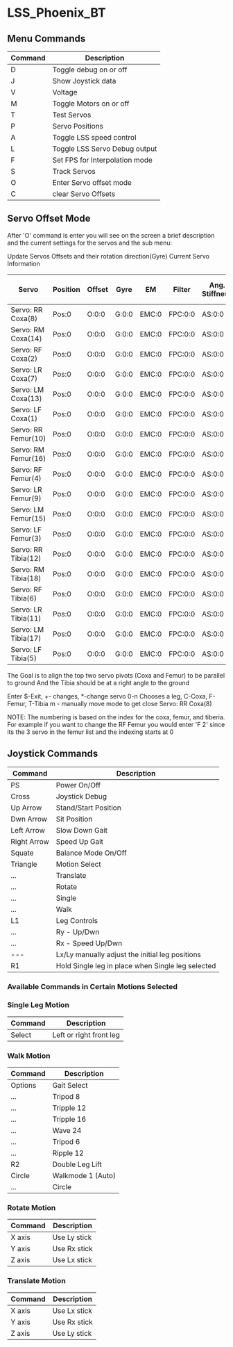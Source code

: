 # LSS_Phoenix_BT

## Menu Commands

Command | Description
------------ | -------------
D | Toggle debug on or off
J | Show Joystick data
V | Voltage
M | Toggle Motors on or off
T | Test Servos
P | Servo Positions
A | Toggle LSS speed control
L | Toggle LSS Servo Debug output
F <FPS> | Set FPS for Interpolation mode
S | Track Servos
O | Enter Servo offset mode
C | clear Servo Offsets
  
## Servo Offset Mode
After 'O' command is enter you will see on the screen a brief description and the current settings for the servos and the sub menu:
  
 Update Servos Offsets and their rotation direction(Gyre)
 Current Servo Information
  
Servo |  Position | Offset | Gyre | EM | Filter | Ang. Stiffness | Ang Hold Stiffness | Ang Range
------------ | ------------- | ------------ | ------------- | ------------ | ------------- | ------------ | ------------- | ------------ 
Servo: RR Coxa(8) | Pos:0 | O:0:0 | G:0:0 | EMC:0 | FPC:0:0 | AS:0:0 | AH:0:0 | AR:0:0
Servo: RM Coxa(14) | Pos:0 | O:0:0 | G:0:0 | EMC:0 | FPC:0:0 | AS:0:0 | AH:0:0 | AR:0:0
Servo: RF Coxa(2) | Pos:0 | O:0:0 | G:0:0 | EMC:0 | FPC:0:0 | AS:0:0 | AH:0:0 | AR:0:0
Servo: LR Coxa(7) | Pos:0 | O:0:0 | G:0:0 | EMC:0 | FPC:0:0 | AS:0:0 | AH:0:0 | AR:0:0
Servo: LM Coxa(13) | Pos:0 | O:0:0 | G:0:0 | EMC:0 | FPC:0:0 | AS:0:0 | AH:0:0 | AR:0:0
Servo: LF Coxa(1) | Pos:0 | O:0:0 | G:0:0 | EMC:0 | FPC:0:0 | AS:0:0 | AH:0:0 | AR:0:0
Servo: RR Femur(10) | Pos:0 | O:0:0 | G:0:0 | EMC:0 | FPC:0:0 | AS:0:0 | AH:0:0 | AR:0:0
Servo: RM Femur(16) | Pos:0 | O:0:0 | G:0:0 | EMC:0 | FPC:0:0 | AS:0:0 | AH:0:0 | AR:0:0
Servo: RF Femur(4) | Pos:0 | O:0:0 | G:0:0 | EMC:0 | FPC:0:0 | AS:0:0 | AH:0:0 | AR:0:0
Servo: LR Femur(9) | Pos:0 | O:0:0 | G:0:0 | EMC:0 | FPC:0:0 | AS:0:0 | AH:0:0 | AR:0:0
Servo: LM Femur(15) | Pos:0 | O:0:0 | G:0:0 | EMC:0 | FPC:0:0 | AS:0:0 | AH:0:0 | AR:0:0
Servo: LF Femur(3) | Pos:0 | O:0:0 | G:0:0 | EMC:0 | FPC:0:0 | AS:0:0 | AH:0:0 | AR:0:0
Servo: RR Tibia(12) | Pos:0 | O:0:0 | G:0:0 | EMC:0 | FPC:0:0 | AS:0:0 | AH:0:0 | AR:0:0
Servo: RM Tibia(18) | Pos:0 | O:0:0 | G:0:0 | EMC:0 | FPC:0:0 | AS:0:0 | AH:0:0 | AR:0:0
Servo: RF Tibia(6) | Pos:0 | O:0:0 | G:0:0 | EMC:0 | FPC:0:0 | AS:0:0 | AH:0:0 | AR:0:0
Servo: LR Tibia(11) | Pos:0 | O:0:0 | G:0:0 | EMC:0 | FPC:0:0 | AS:0:0 | AH:0:0 | AR:0:0
Servo: LM Tibia(17) | Pos:0 | O:0:0 | G:0:0 | EMC:0 | FPC:0:0 | AS:0:0 | AH:0:0 | AR:0:0
Servo: LF Tibia(5) | Pos:0 | O:0:0 | G:0:0 | EMC:0 | FPC:0:0 | AS:0:0 | AH:0:0 | AR:0:0

 The Goal is to align the top two servo pivots (Coxa and Femur) to be parallel to ground
 And the Tibia should be at a right angle to the ground

 Enter $-Exit, +- changes, *-change servo
    0-n Chooses a leg, C-Coxa, F-Femur, T-Tibia
    m - manually move mode to get close
 Servo: RR Coxa(8)
  
 NOTE: The numbering is based on the index for the coxa, femur, and tiberia.  For example if you want to change the RF Femur you would enter 'F 2' since its the 3 servo in the femur list and the indexing starts at 0
  
## Joystick Commands

Command | Description
------------ | -------------
PS | Power On/Off
Cross | Joystick Debug
Up Arrow | Stand/Start Position
Dwn Arrow | Sit Position
Left Arrow | Slow Down Gait
Right Arrow | Speed Up Gait
Squate | Balance Mode On/Off
Triangle | Motion Select
... | Translate
... | Rotate
... | Single
... | Walk
L1 | Leg Controls
... | Ry - Up/Dwn
... | Rx - Speed Up/Dwn
--- | Lx/Ly  manually adjust the initial leg positions
R1 | Hold Single leg in place when Single leg selected

### Available Commands in Certain Motions Selected
  ### Single Leg Motion 
Command | Description
------------ | -------------
Select | Left or right front leg
  
  ### Walk Motion
Command | Description
------------ | -------------
Options | Gait Select
... | Tripod 8
... | Tripple 12
... | Tripple 16
... | Wave 24
... | Tripod 6
... |  Ripple 12
R2 | Double Leg Lift
Circle | Walkmode 1 (Auto)
... | Circle | Walkmode 0 (Manual Control)

  ### Rotate Motion
Command | Description
------------ | -------------
X axis | Use Ly stick
Y axis | Use Rx stick
Z axis | Use Lx stick
  
  ### Translate Motion
Command | Description
------------ | -------------
X axis | Use Lx stick
Y axis | Use Rx stick
Z axis | Use Ly stick

  

